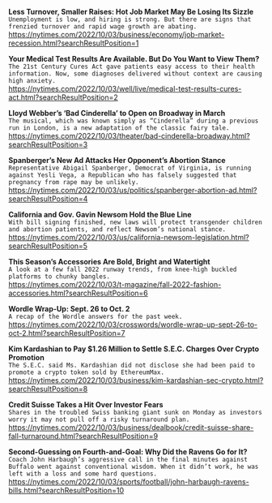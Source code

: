 **Less Turnover, Smaller Raises: Hot Job Market May Be Losing Its Sizzle**\
`Unemployment is low, and hiring is strong. But there are signs that frenzied turnover and rapid wage growth are abating.`\
https://nytimes.com/2022/10/03/business/economy/job-market-recession.html?searchResultPosition=1

**Your Medical Test Results Are Available. But Do You Want to View Them?**\
`The 21st Century Cures Act gave patients easy access to their health information. Now, some diagnoses delivered without context are causing high anxiety.`\
https://nytimes.com/2022/10/03/well/live/medical-test-results-cures-act.html?searchResultPosition=2

**Lloyd Webber’s ‘Bad Cinderella’ to Open on Broadway in March**\
`The musical, which was known simply as “Cinderella” during a previous run in London, is a new adaptation of the classic fairy tale.`\
https://nytimes.com/2022/10/03/theater/bad-cinderella-broadway.html?searchResultPosition=3

**Spanberger’s New Ad Attacks Her Opponent’s Abortion Stance**\
`Representative Abigail Spanberger, Democrat of Virginia, is running against Yesli Vega, a Republican who has falsely suggested that pregnancy from rape may be unlikely.`\
https://nytimes.com/2022/10/03/us/politics/spanberger-abortion-ad.html?searchResultPosition=4

**California and Gov. Gavin Newsom Hold the Blue Line**\
`With bill signing finished, new laws will protect transgender children and abortion patients, and reflect Newsom’s national stance.`\
https://nytimes.com/2022/10/03/us/california-newsom-legislation.html?searchResultPosition=5

**This Season’s Accessories Are Bold, Bright and Watertight**\
`A look at a few fall 2022 runway trends, from knee-high buckled platforms to chunky bangles.`\
https://nytimes.com/2022/10/03/t-magazine/fall-2022-fashion-accessories.html?searchResultPosition=6

**Wordle Wrap-Up: Sept. 26 to Oct. 2**\
`A recap of the Wordle answers for the past week.`\
https://nytimes.com/2022/10/03/crosswords/wordle-wrap-up-sept-26-to-oct-2.html?searchResultPosition=7

**Kim Kardashian to Pay $1.26 Million to Settle S.E.C. Charges Over Crypto Promotion**\
`The S.E.C. said Ms. Kardashian did not disclose she had been paid to promote a crypto token sold by EthereumMax.`\
https://nytimes.com/2022/10/03/business/kim-kardashian-sec-crypto.html?searchResultPosition=8

**Credit Suisse Takes a Hit Over Investor Fears**\
`Shares in the troubled Swiss banking giant sunk on Monday as investors worry it may not pull off a risky turnaround plan.`\
https://nytimes.com/2022/10/03/business/dealbook/credit-suisse-share-fall-turnaround.html?searchResultPosition=9

**Second-Guessing on Fourth-and-Goal: Why Did the Ravens Go for It?**\
`Coach John Harbaugh’s aggressive call in the final minutes against Buffalo went against conventional wisdom. When it didn’t work, he was left with a loss and some hard questions.`\
https://nytimes.com/2022/10/03/sports/football/john-harbaugh-ravens-bills.html?searchResultPosition=10

